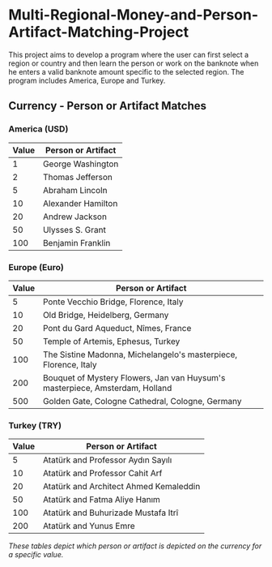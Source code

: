 # Multi-Regional-Money-and-Person-Artifact-Matching-Project
This project aims to develop a program where the user can first select a region or country and then learn the person or work on the banknote when he enters a valid banknote amount specific to the selected region. The program includes America, Europe and Turkey.

## Currency - Person or Artifact Matches

### America (USD)

| Value | Person or Artifact   |
|-------|----------------------|
| 1     | George Washington    |
| 2     | Thomas Jefferson     |
| 5     | Abraham Lincoln      |
| 10    | Alexander Hamilton   |
| 20    | Andrew Jackson       |
| 50    | Ulysses S. Grant     |
| 100   | Benjamin Franklin    |

### Europe (Euro)

| Value | Person or Artifact                                                          |
|-------|-----------------------------------------------------------------------------|
| 5     | Ponte Vecchio Bridge, Florence, Italy                                       | 
| 10    | Old Bridge, Heidelberg, Germany                                              | 
| 20    | Pont du Gard Aqueduct, Nîmes, France                                         | 
| 50    | Temple of Artemis, Ephesus, Turkey                                           | 
| 100   | The Sistine Madonna, Michelangelo's masterpiece, Florence, Italy             | 
| 200   | Bouquet of Mystery Flowers, Jan van Huysum's masterpiece, Amsterdam, Holland | 
| 500   | Golden Gate, Cologne Cathedral, Cologne, Germany                             | 

### Turkey (TRY)

| Value | Person or Artifact                                                |
|-------|-------------------------------------------------------------------|
| 5     | Atatürk and Professor Aydın Sayılı                              |
| 10    | Atatürk and Professor Cahit Arf                                 |
| 20    | Atatürk and Architect Ahmed Kemaleddin                          |
| 50    | Atatürk and Fatma Aliye Hanım                                   |
| 100   | Atatürk and Buhurizade Mustafa Itrî                             |
| 200   | Atatürk and Yunus Emre                                          |

_These tables depict which person or artifact is depicted on the currency for a specific value._
